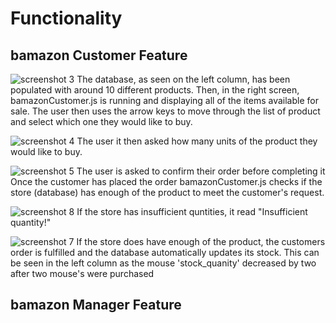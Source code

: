 # Functionality

## bamazon Customer Feature

![screenshot 3](https://user-images.githubusercontent.com/33135335/38774153-3273b7e4-402f-11e8-9583-2be5a1f6426a.png)
The database, as seen on the left column, has been populated with around 10 different products.
Then, in the right screen, bamazonCustomer.js is running and displaying all of the items available for sale.
The user then uses the arrow keys to move through the list of product and select which one they would like to buy.

![screenshot 4](https://user-images.githubusercontent.com/33135335/38774184-876939c6-4030-11e8-9404-28ce549e0d9c.png)
The user it then asked how many units of the product they would like to buy.

![screenshot 5](https://user-images.githubusercontent.com/33135335/38774192-c5215f5a-4030-11e8-8cbf-aa6da02180ca.png)
The user is asked to confirm their order before completing it
Once the customer has placed the order bamazonCustomer.js checks if the store (database) has enough of the product to meet the customer's request.

![screenshot 8](https://user-images.githubusercontent.com/33135335/38774235-d4daec08-4031-11e8-9542-059aab0cb667.png)
If the store has insufficient quntities, it read "Insufficient quantity!"

![screenshot 7](https://user-images.githubusercontent.com/33135335/38774196-e7d5ebd8-4030-11e8-9d3a-4cc470579018.png)
If the store does have enough of the product, the customers order is fulfilled and the database automatically updates its stock.
This can be seen in the left column as the mouse 'stock_quanity' decreased by two after two mouse's were purchased

## bamazon Manager Feature
